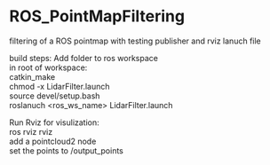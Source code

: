 # ROS_PointMapFiltering
filtering of a ROS pointmap with testing publisher and rviz lanuch file

build steps:
Add folder to ros workspace  
in root of workspace:  
  catkin_make  
  chmod -x LidarFilter.launch  
  source devel/setup.bash  
  roslanuch <ros_ws_name> LidarFilter.launch  

Run Rviz for visulization:  
  ros rviz rviz   
  add a pointcloud2 node  
  set the points to /output_points  
